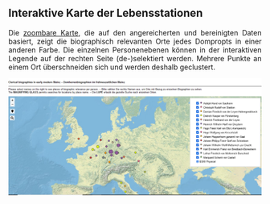 <h2>Interaktive Karte der Lebensstationen</h2>

<p align="justify">Die <a href="https://ieg-dhr.github.io/DigiKAR_Projektseminar/qgis2web_Domherren_v3/#4/51.08/2.07)">zoombare Karte</a>, die auf den angereicherten und bereinigten Daten basiert, zeigt die biographisch relevanten Orte jedes Dompropts in einer anderen Farbe. Die einzelnen Personenebenen können in der interaktiven Legende auf der rechten Seite (de-)selektiert werden. Mehrere Punkte an einem Ort überschneiden sich und werden deshalb geclustert.</p>

<a href="https://ieg-dhr.github.io/DigiKAR_Projektseminar/qgis2web_Domherren_v3/#4/51.08/2.07"><img src="./maps/Domherren_v3_map-screenshot.png" width="630px" padding="10px" align="center"/></a>
